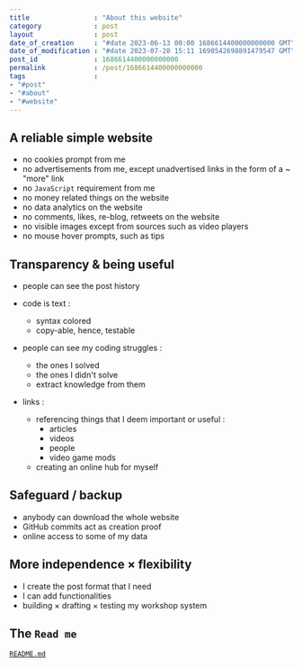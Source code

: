 ```yaml
---
title                : "About this website"
category             : post
layout               : post
date_of_creation     : "#date 2023-06-13 00:00 1686614400000000000 GMT"
date_of_modification : "#date 2023-07-28 15:11 1690542698891479547 GMT"
post_id              : 1686614400000000000
permalink            : /post/1686614400000000000
tags                 : 
- "#post"
- "#about" 
- "#website"
---
```


## A reliable simple website

- no cookies prompt from me
- no advertisements from me, except unadvertised links in the form of a ~ "more" link
- no `JavaScript` requirement from me
- no money related things on the website
- no data analytics on the website
- no comments, likes, re-blog, retweets on the website
- no visible images except from sources such as video players
- no mouse hover prompts, such as tips

## Transparency & being useful

- people can see the post history

- code is text :
	- syntax colored
	- copy-able, hence, testable

- people can see my coding struggles :
	- the ones I solved
	- the ones I didn't solve
	- extract knowledge from them

- links :
	- referencing things that I deem important or useful :
		- articles
		- videos
		- people
		- video game mods
	- creating an online hub for myself

## Safeguard / backup

- anybody can download the whole website
- GitHub commits act as creation proof
- online access to some of my data

## More independence × flexibility

- I create the post format that I need
- I can add functionalities
- building × drafting × testing my workshop system

## The `Read me`

[`README.md`](https://github.com/jeremyvlegros/website/blob/main/README.md)
